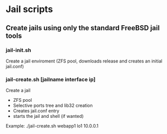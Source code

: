 # Jail scripts

## Create jails using only the standard FreeBSD jail tools

### jail-init.sh
Create a jail enviroment (ZFS pool, downloads release and creates an initial jail.conf)

### jail-create.sh [jailname interface ip]
Create a jail 
  * ZFS pool
  * Selective ports tree and lib32 creation
  * Creates jail.conf entry
  * starts the jail and shell (if wanted)
  
  Example: ./jail-create.sh webapp1 lo1 10.0.0.1
